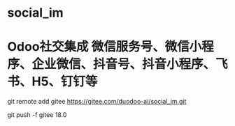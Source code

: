 # social_im

# Odoo社交集成 微信服务号、微信小程序、企业微信、抖音号、抖音小程序、飞书、H5、钉钉等


git remote add gitee https://gitee.com/duodoo-ai/social_im.git

git push -f gitee 18.0
